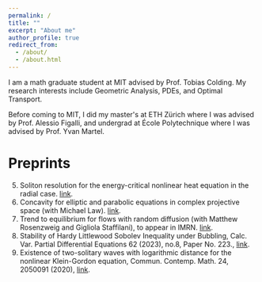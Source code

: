 ```yaml
---
permalink: /
title: ""
excerpt: "About me"
author_profile: true
redirect_from: 
  - /about/
  - /about.html
---
```

I am a math graduate student at MIT advised by Prof. Tobias Colding. My research interests include Geometric Analysis, PDEs, and Optimal Transport. 

Before coming to MIT, I did my master's at ETH Zürich where I was advised by Prof. Alessio Figalli, and undergrad at École Polytechnique where I was advised by Prof. Yvan Martel. 

Preprints
===
5. Soliton resolution for the energy-critical nonlinear heat equation in the radial case. [link](https://shrey183.github.io/files/NLH_D13.pdf).
4. Concavity for elliptic and parabolic equations in complex projective space (with Michael Law). [link](https://arxiv.org/abs/2403.16783).
3. Trend to equilibrium for flows with random diffusion (with Matthew Rosenzweig and Gigliola Staffilani), to appear in IMRN. [link](https://arxiv.org/abs/2307.03147).
2. Stability of Hardy Littlewood Sobolev Inequality under Bubbling, Calc. Var. Partial Differential Equations 62 (2023), no.8, Paper No. 223., 	[link](https://arxiv.org/abs/2109.12610).
1. Existence of two-solitary waves with logarithmic distance for the nonlinear Klein-Gordon equation, Commun. Contemp. Math. 24, 2050091 (2020), [link](https://arxiv.org/abs/2010.04852).


